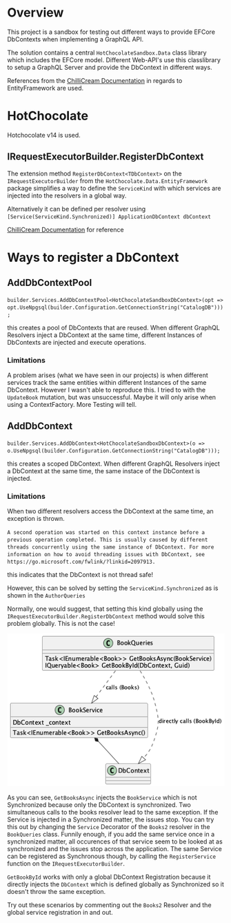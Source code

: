 # Overview
This project is a sandbox for testing out different ways to provide EFCore DbContexts when implementing a GraphQL API.

The solution contains a central `HotChocolateSandbox.Data` class library which includes the EFCore model.
Different Web-API's use this classlibrary to setup a GraphQL Server and provide the DbContext in different ways.

References from the [ChilliCream Documentation](https://chillicream.com/docs/hotchocolate/v13/integrations/entity-framework) in regards to EntityFramework are used.

# HotChocolate
Hotchocolate v14 is used.
## IRequestExecutorBuilder.RegisterDbContext
The extension method `RegisterDbContext<TDbContext>` on the `IRequestExecutorBuilder` from the `HotChocolate.Data.EntityFramework` package simplifies a way to define the `ServiceKind` with which services are injected into the resolvers in a global way.

Alternatively it can be defined per resolver using `[Service(ServiceKind.Synchronized)] ApplicationDbContext dbContext`

[ChilliCream Documentation](https://chillicream.com/docs/hotchocolate/v13/integrations/entity-framework#resolver-injection-of-a-dbcontext) for reference
# Ways to register a DbContext
## AddDbContextPool
`builder.Services.AddDbContextPool<HotChocolateSandboxDbContext>(opt => opt.UseNpgsql(builder.Configuration.GetConnectionString("CatalogDB")));`

this creates a pool of DbContexts that are reused. When different GraphQL Resolvers inject a DbContext at the same time, different Instances of DbContexts are injected and execute operations.

### Limitations
A problem arises (what we have seen in our projects) is when different services track the same entities within different Instances of the same DbContext. However I wasn't able to reproduce this.
I tried to with the `UpdateBook` mutation, but was unsuccessful. Maybe it will only arise when using a ContextFactory. More Testing will tell.

## AddDbContext
`builder.Services.AddDbContext<HotChocolateSandboxDbContext>(o =>
o.UseNpgsql(builder.Configuration.GetConnectionString("CatalogDB")));`

this creates a scoped DbContext. When different GraphQL Resolvers inject a DbContext at the same time, the same instace of the DbContext is injected.

### Limitations
When two different resolvers access the DbContext at the same time, an exception is thrown.

`A second operation was started on this context instance before a previous operation completed. This is usually caused by different threads concurrently using the same instance of DbContext. For more information on how to avoid threading issues with DbContext, see https://go.microsoft.com/fwlink/?linkid=2097913.`

this indicates that the DbContext is not thread safe!

However, this can be solved by setting the `ServiceKind.Synchronized` as is shown in the `AuthorQueries`

Normally, one would suggest, that setting this kind globally using the `IRequestExecutorBuilder.RegisterDbContext` method would solve this problem globally. This is not the case!

![Architecture Diagram](diagrams/architecture.png)

As you can see, `GetBooksAsync` injects the `BookService` which is not Synchronized because only the DbContext is synchronized. Two simultaneous calls to the books resolver lead to the same exception. If the Service is injected in a Synchronized matter, the issues stop. You can try this out by changing the `Service` Decorator of the `Books2` resolver in the `BookQueries` class.
Funnily enough, if you add the same service once in a synchronized matter, all occurences of that service seem to be looked at as synchronized and the issues stop across the application.
The same Service can be registered as Synchronous though, by calling the `RegisterService` function on the `IRequestExecutorBuilder`.

`GetBookById` works with only a global DbContext Registration because it directly injects the `DbContext` which is defined globally as Synchronized so it doesn't throw the same exception.

Try out these scenarios by commenting out the `Books2` Resolver and the global service registration in and out.